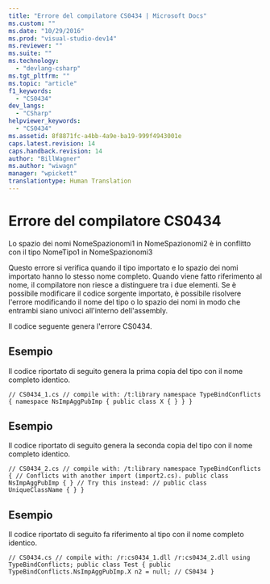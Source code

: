 ```yaml
---
title: "Errore del compilatore CS0434 | Microsoft Docs"
ms.custom: ""
ms.date: "10/29/2016"
ms.prod: "visual-studio-dev14"
ms.reviewer: ""
ms.suite: ""
ms.technology: 
  - "devlang-csharp"
ms.tgt_pltfrm: ""
ms.topic: "article"
f1_keywords: 
  - "CS0434"
dev_langs: 
  - "CSharp"
helpviewer_keywords: 
  - "CS0434"
ms.assetid: 8f8871fc-a4bb-4a9e-ba19-999f4943001e
caps.latest.revision: 14
caps.handback.revision: 14
author: "BillWagner"
ms.author: "wiwagn"
manager: "wpickett"
translationtype: Human Translation
---
```

# Errore del compilatore CS0434
Lo spazio dei nomi NomeSpazionomi1 in NomeSpazionomi2 è in conflitto con il tipo NomeTipo1 in NomeSpazionomi3  
  
 Questo errore si verifica quando il tipo importato e lo spazio dei nomi importato hanno lo stesso nome completo. Quando viene fatto riferimento al nome, il compilatore non riesce a distinguere tra i due elementi. Se è possibile modificare il codice sorgente importato, è possibile risolvere l'errore modificando il nome del tipo o lo spazio dei nomi in modo che entrambi siano univoci all'interno dell'assembly.  
  
 Il codice seguente genera l'errore CS0434.  
  
## Esempio  
 Il codice riportato di seguito genera la prima copia del tipo con il nome completo identico.  
  
```  
// CS0434_1.cs // compile with: /t:library namespace TypeBindConflicts { namespace NsImpAggPubImp { public class X { } } }  
```  
  
## Esempio  
 Il codice riportato di seguito genera la seconda copia del tipo con il nome completo identico.  
  
```  
// CS0434_2.cs // compile with: /t:library namespace TypeBindConflicts { // Conflicts with another import (import2.cs). public class NsImpAggPubImp { } // Try this instead: // public class UniqueClassName { } }  
```  
  
## Esempio  
 Il codice riportato di seguito fa riferimento al tipo con il nome completo identico.  
  
```  
// CS0434.cs // compile with: /r:cs0434_1.dll /r:cs0434_2.dll using TypeBindConflicts; public class Test { public TypeBindConflicts.NsImpAggPubImp.X n2 = null; // CS0434 }  
```